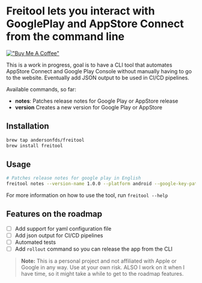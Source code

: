 # Freitool lets you interact with GooglePlay and AppStore Connect from the command line

[!["Buy Me A Coffee"](https://www.buymeacoffee.com/assets/img/custom_images/orange_img.png)](https://www.buymeacoffee.com/andersonfds)

This is a work in progress, goal is to have a CLI tool that automates AppStore Connect and Google Play Console without manually having to go to the website. Eventually add JSON output to be used in CI/CD pipelines.

Available commands, so far:

- **notes**: Patches release notes for Google Play or AppStore release
- **version** Creates a new version for Google Play or AppStore

## Installation

```bash
brew tap andersonfds/freitool
brew install freitool
```

## Usage

```bash
# Patches release notes for google play in English
freitool notes --version-name 1.0.0 --platform android --google-key-path /path/to/key.json --package-name com.example.app --message "Patched from CLI" --locale en-GB
```

For more information on how to use the tool, run `freitool --help`

## Features on the roadmap

- [ ] Add support for yaml configuration file
- [ ] Add json output for CI/CD pipelines
- [ ] Automated tests
- [ ] Add `rollout` command so you can release the app from the CLI

> **Note:** This is a personal project and not affiliated with Apple or Google in any way. Use at your own risk. ALSO I work on it when I have time, so it might take a while to get to the roadmap features.
